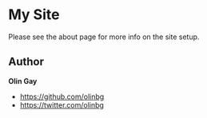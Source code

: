 # My Site

Please see the about page for more info on the site setup.


## Author

**Olin Gay**
- <https://github.com/olinbg>
- <https://twitter.com/olinbg>
